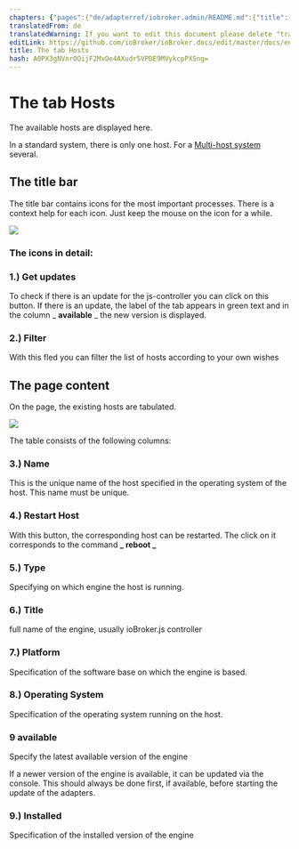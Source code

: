 ```yaml
---
chapters: {"pages":{"de/adapterref/iobroker.admin/README.md":{"title":{"de":"no title"},"content":"de/adapterref/iobroker.admin/README.md"},"de/adapterref/iobroker.admin/admin/tab-adapters.md":{"title":{"de":"Der Reiter Adapter"},"content":"de/adapterref/iobroker.admin/admin/tab-adapters.md"},"de/adapterref/iobroker.admin/admin/tab-instances.md":{"title":{"de":"Der Reiter Instanzen"},"content":"de/adapterref/iobroker.admin/admin/tab-instances.md"},"de/adapterref/iobroker.admin/admin/tab-objects.md":{"title":{"de":"Der Reiter Objekte"},"content":"de/adapterref/iobroker.admin/admin/tab-objects.md"},"de/adapterref/iobroker.admin/admin/tab-states.md":{"title":{"de":"Der Reiter Zustände"},"content":"de/adapterref/iobroker.admin/admin/tab-states.md"},"de/adapterref/iobroker.admin/admin/tab-groups.md":{"title":{"de":"Der Reiter Gruppen"},"content":"de/adapterref/iobroker.admin/admin/tab-groups.md"},"de/adapterref/iobroker.admin/admin/tab-users.md":{"title":{"de":"Der Reiter Benutzer"},"content":"de/adapterref/iobroker.admin/admin/tab-users.md"},"de/adapterref/iobroker.admin/admin/tab-events.md":{"title":{"de":"Der Reiter Ereignisse"},"content":"de/adapterref/iobroker.admin/admin/tab-events.md"},"de/adapterref/iobroker.admin/admin/tab-hosts.md":{"title":{"de":"Der Reiter Hosts"},"content":"de/adapterref/iobroker.admin/admin/tab-hosts.md"},"de/adapterref/iobroker.admin/admin/tab-enums.md":{"title":{"de":"Der Reiter Aufzählungen"},"content":"de/adapterref/iobroker.admin/admin/tab-enums.md"},"de/adapterref/iobroker.admin/admin/tab-log.md":{"title":{"de":"Der Reiter Log"},"content":"de/adapterref/iobroker.admin/admin/tab-log.md"},"de/adapterref/iobroker.admin/admin/tab-system.md":{"title":{"de":"Die Systemeinstellungen"},"content":"de/adapterref/iobroker.admin/admin/tab-system.md"}}}
translatedFrom: de
translatedWarning: If you want to edit this document please delete "translatedFrom" field, elsewise this document will be translated automatically again
editLink: https://github.com/ioBroker/ioBroker.docs/edit/master/docs/en/adapterref/iobroker.admin/admin/tab-hosts.md
title: The tab Hosts
hash: A0PX3gNVnrOQijF2MxOe4AXudr5VPDE9MVykcpPXSng=
---
```

# The tab Hosts
The available hosts are displayed here.

In a standard system, there is only one host. For a [Multi-host system](http://www.iobroker.net/?page_id=3068&lang=de) several.

## The title bar
The title bar contains icons for the most important processes. There is a context help for each icon. Just keep the mouse on the icon for a while.

![](../../../../de/adapterref/iobroker.admin/admin/img/tab-hosts_Hosts_icons.jpg)

### **The icons in detail:**
### **1.) Get updates**
To check if there is an update for the js-controller you can click on this button. If there is an update, the label of the tab appears in green text and in the column _ **available** _ the new version is displayed.

### **2.) Filter**
With this fled you can filter the list of hosts according to your own wishes

## The page content
On the page, the existing hosts are tabulated.

![](../../../../de/adapterref/iobroker.admin/admin/img/tab-hosts_Hosts_01.jpg)

The table consists of the following columns:

### **3.) Name**
This is the unique name of the host specified in the operating system of the host. This name must be unique.

### **4.) Restart Host**
With this button, the corresponding host can be restarted. The click on it corresponds to the command **_ reboot _**

### **5.) Type**
Specifying on which engine the host is running.

### **6.) Title**
full name of the engine, usually ioBroker.js controller

### **7.) Platform**
Specification of the software base on which the engine is based.

### **8.) Operating System**
Specification of the operating system running on the host.

### **9 available**
Specify the latest available version of the engine

If a newer version of the engine is available, it can be updated via the console.
This should always be done first, if available, before starting the update of the adapters.

### **9.) Installed**
Specification of the installed version of the engine